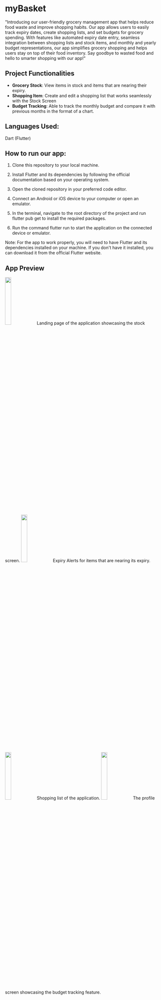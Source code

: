 # myBasket

"Introducing our user-friendly grocery management app that helps reduce food waste and improve shopping habits. Our app allows users to easily track expiry dates, create shopping lists, and set budgets for grocery spending. With features like automated expiry date entry, seamless integration between shopping lists and stock items, and monthly and yearly budget representations, our app simplifies grocery shopping and helps users stay on top of their food inventory. Say goodbye to wasted food and hello to smarter shopping with our app!"

## Project Functionalities
- **Grocery Stock**:
View items in stock and items that are nearing their expiry. 
- **Shopping Item**:
Create and edit a shopping list that works seamlessly with the Stock Screen
- **Budget Tracking**:
Able to track the monthly budget and compare it with previous months in the format of a chart. 

## Languages Used:
Dart (Flutter)

## How to run our app:

1. Clone this repository to your local machine.

2. Install Flutter and its dependencies by following the official documentation based on your operating system.

3. Open the cloned repository in your preferred code editor.

4. Connect an Android or iOS device to your computer or open an emulator.

5. In the terminal, navigate to the root directory of the project and run flutter pub get to install the required packages.

6. Run the command flutter run to start the application on the connected device or emulator.

Note: For the app to work properly, you will need to have Flutter and its dependencies installed on your machine. If you don't have it installed, you can download it from the official Flutter website.

## App Preview

<img src="https://user-images.githubusercontent.com/54789494/229184343-056a7920-8932-4c00-b2b4-6fad4d03f038.png" width=20%>
Landing page of the application showcasing the stock screen. 


<img src="https://user-images.githubusercontent.com/54789494/229184624-39d79db7-95c6-4c8d-b44d-044606827059.png" width=20%>
Expiry Alerts for items that are nearing its expiry.


<img src="https://user-images.githubusercontent.com/54789494/229184712-acc494cf-2290-4d4c-8c95-e2be3a33e112.png" width=20%>
Shopping list of the application.


<img src="https://user-images.githubusercontent.com/54789494/229184811-35600b7c-21f4-4dc0-8ee3-2ff6b5dae1da.png" width=20%>
The profile screen showcasing the budget tracking feature.
